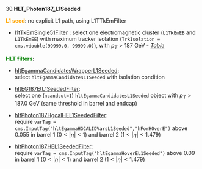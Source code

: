 30.**HLT_Photon187_L1Seeded**

<span style="color:orange">**L1 seed**</span>: no explicit L1 path, using L1TTkEmFilter

- [l1tTkEmSingle51Filter](../Phase2Menu_Legacy/l1tTkEmSingle51Filter.html) : select one electromagnetic cluster (`L1TkEmEB` and `L1TkEmEE`) with maximum tracker isolation (`TrkIsolation = cms.vdouble(99999.0, 99999.0)`), with $p_T>187$ GeV - *[Table](../Tables/l1tTkEmSingle51Filter.md)*

<span style="color:green">**HLT filters**</span>:

- [hltEgammaCandidatesWrapperL1Seeded](../Phase2Menu_Legacy/hltEgammaCandidatesWrapperL1Seeded.html):<br> 
select `hltEgammaCandidatesL1Seeded` with isolation condition

- [hltEG187EtL1SeededFilter](../Phase2Menu_Legacy/hltEG187EtL1SeededFilter.html):<br>
select one (`ncandcut=1`) `hltEgammaCandidatesL1Seeded` object with $p_T>187.0$ GeV (same threshold in barrel and endcap)

- [hltPhoton187HgcalHEL1SeededFilter](../Phase2Menu_Legacy/hltPhoton187HgcalHEL1SeededFilter.html):<br>
require `varTag = cms.InputTag("hltEgammaHGCALIDVarsL1Seeded","hForHOverE")` above 0.055 in barrel 1 ($0 < \lvert\eta\rvert < 1$) and barrel 2 ($1 < \lvert\eta\rvert < 1.479$)

- [hltPhoton187HEL1SeededFilter](../Phase2Menu_Legacy/hltPhoton187HEL1SeededFilter.html):<br>
require `varTag = cms.InputTag("hltEgammaHoverEL1Seeded")` above 0.09 in barrel 1 ($0 < \lvert\eta\rvert < 1$) and barrel 2 ($1 < \lvert\eta\rvert < 1.479$)
